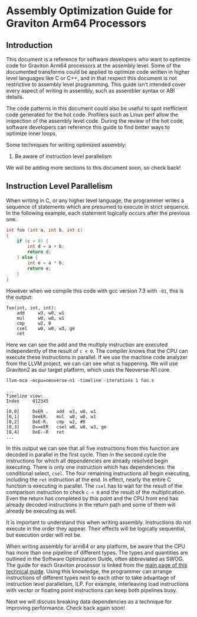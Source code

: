 # Assembly Optimization Guide for Graviton Arm64 Processors

## Introduction

This document is a reference for software developers who want to optimize code
for Graviton Arm64 processors at the assembly level. Some of the documented
transforms could be applied to optimize code written in higher level languages
like C or C++, and in that respect this document is not restrictive to assembly
level programming. This guide isn’t intended cover every aspect of writing in
assembly, such as assembler syntax or ABI details.

The code patterns in this document could also be useful to spot inefficient code
generated for the hot code. Profilers such as Linux perf allow the inspection of
the assembly level code. During the review of the hot code, software developers
can reference this guide to find better ways to optimize inner loops.

Some techniques for writing optimized assembly:
1. Be aware of instruction level parallelism

We will be adding more sections to this document soon, so check back!

## Instruction Level Parallelism
When writing in C, or any higher level language, the programmer writes a sequence
of statements which are presumed to execute in strict sequence. In the following
example, each statement logically occurs after the previous one.

```c
int foo (int a, int b, int c)
{
    if (c < 0) {
        int d = a + b;
        return d;
    } else {
        int e = a * b;
        return e;
    }
}
```

However when we compile this code with gcc version 7.3 with `-O1`, this is the output:
```
foo(int, int, int):
    add     w3, w0, w1
    mul     w0, w0, w1
    cmp     w2, 0
    csel    w0, w0, w3, ge
    ret
```

Here we can see the add and the multiply instruction are executed independently
of the result of `c < 0`. The compiler knows that the CPU can execute these
instructions in parallel. If we use the machine code analyzer from the LLVM
project, we can can see what is happening. We will use Graviton2 as our target
platform, which uses the Neoverse-N1 core.

`llvm-mca -mcpu=neoverse-n1 -timeline -iterations 1 foo.s`
```
...
Timeline view:
Index     012345

[0,0]     DeER .   add  w3, w0, w1
[0,1]     DeeER.   mul  w0, w0, w1
[0,2]     DeE-R.   cmp  w2, #0
[0,3]     D==eER   csel w0, w0, w3, ge
[0,4]     DeE--R   ret
...
```

In this output we can see that all five instructions from this function are decoded
in parallel in the first cycle. Then in the second cycle the instructions for which
all dependencies are already resolved begin executing. There is only one instruction
which has dependencies: the conditional select, `csel`. The four remaining
instructions all begin executing, including the `ret` instruction at the end. In
effect, nearly the entire C function is executing in parallel. The
`csel` has to wait for the result of the comparison instruction to check
`c < 0` and the result of the multiplication. Even the return has
completed by this point and the CPU front end has already decoded
instructions in the return path and some of them will already be
executing as well.

It is important to understand this when writing assembly. Instructions
do not execute in the order they appear. Their effects will be logically
sequential, but execution order will not be.

When writing assembly for arm64 or any platform, be aware that the CPU has more
than one pipeline of different types. The types and quantities are outlined in
the Software Optimization Guide, often abbreviated as SWOG. The guide
for each Graviton processor is linked from the [main page of this
technical guide](README.md). Using this knowledge, the programmer can arrange instructions of
different types next to each other to take advantage of instruction level
parallelism, ILP. For example, interleaving load instructions with vector or
floating point instructions can keep both pipelines busy.

Next we will discuss breaking data dependencies as a technique for improving performance. Check back
again soon!